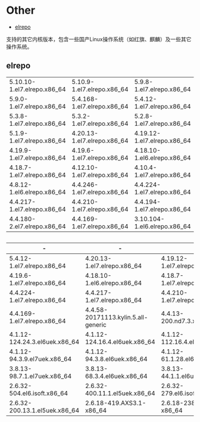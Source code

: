# Other

* [elrepo](other.md#undefined)

支持的其它内核版本，包含一些国产Linux操作系统（如红旗、麒麟）及一些其它操作系统。

## elrepo

|                              |                              |                               |
| ---------------------------- | ---------------------------- | ----------------------------- |
| 5.10.10-1.el7.elrepo.x86\_64 | 5.10.9-1.el7.elrepo.x86\_64  | 5.9.8-1.el7.elrepo.x86\_64    |
| 5.9.0-1.el7.elrepo.x86\_64   | 5.4.168-1.el7.elrepo.x86\_64 | 5.4.12-1.el7.elrepo.x86\_64   |
| 5.3.8-1.el7.elrepo.x86\_64   | 5.3.2-1.el7.elrepo.x86\_64   | 5.2.8-1.el7.elrepo.x86\_64    |
| 5.1.9-1.el7.elrepo.x86\_64   | 4.20.13-1.el7.elrepo.x86\_64 | 4.19.12-1.el7.elrepo.x86\_64  |
| 4.19.9-1.el7.elrepo.x86\_64  | 4.19.6-1.el7.elrepo.x86\_64  | 4.18.10-1.el6.elrepo.x86\_64  |
| 4.18.7-1.el7.elrepo.x86\_64  | 4.12.10-1.el7.elrepo.x86\_64 | 4.10.4-1.el7.elrepo.x86\_64   |
| 4.8.12-1.el6.elrepo.x86\_64  | 4.4.246-1.el7.elrepo.x86\_64 | 4.4.224-1.el7.elrepo.x86\_64  |
| 4.4.217-1.el7.elrepo.x86\_64 | 4.4.210-1.el7.elrepo.x86\_64 | 4.4.194-1.el7.elrepo.x86\_64  |
| 4.4.180-2.el7.elrepo.x86\_64 | 4.4.169-1.el7.elrepo.x86\_64 | 3.10.104-1.el6.elrepo.x86\_64 |

##

| -                              | -                                   | -                              |
| ------------------------------ | ----------------------------------- | ------------------------------ |
| 5.4.12-1.el7.elrepo.x86\_64    | 4.20.13-1.el7.elrepo.x86\_64        | 4.19.12-1.el7.elrepo.x86\_64   |
| 4.19.6-1.el7.elrepo.x86\_64    | 4.18.10-1.el6.elrepo.x86\_64        | 4.18.7-1.el7.elrepo.x86\_64    |
| 4.4.224-1.el7.elrepo.x86\_64   | 4.4.217-1.el7.elrepo.x86\_64        | 4.4.210-1.el7.elrepo.x86\_64   |
| 4.4.169-1.el7.elrepo.x86\_64   | 4.4.58-20171113.kylin.5.all-generic | 4.4.13-200.nd7.3.x86\_64       |
| 4.1.12-124.24.3.el6uek.x86\_64 | 4.1.12-124.16.4.el6uek.x86\_64      | 4.1.12-112.16.4.el7uek.x86\_64 |
| 4.1.12-94.3.9.el7uek.x86\_64   | 4.1.12-94.3.8.el6uek.x86\_64        | 4.1.12-61.1.28.el6uek.x86\_64  |
| 3.8.13-98.7.1.el7uek.x86\_64   | 3.8.13-68.3.4.el6uek.x86\_64        | 3.8.13-44.1.1.el6uek.x86\_64   |
| 2.6.32-504.el6.isoft.x86\_64   | 2.6.32-400.11.1.el5uek.x86\_64      | 2.6.32-279.el6.isoft.x86\_64   |
| 2.6.32-200.13.1.el5uek.x86\_64 | 2.6.18-419.AXS3.1-x86\_64           | 2.6.18-238.2.AXS3-x86\_64      |
